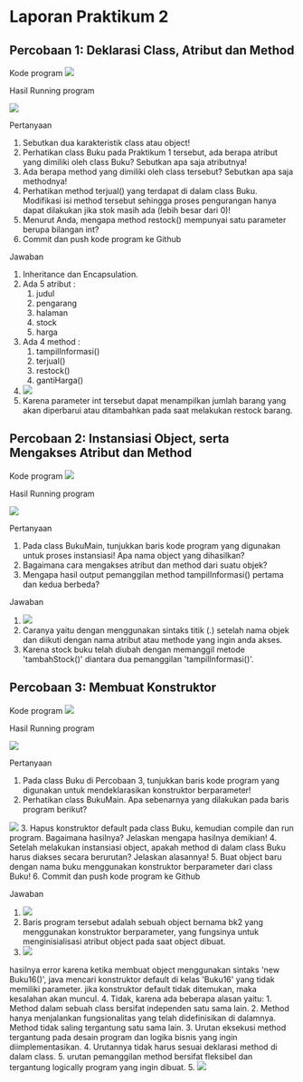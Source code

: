 # Laporan Praktikum 2

##  Percobaan 1: Deklarasi Class, Atribut dan Method

Kode program
<img src = "image.png">

Hasil Running program

<img src = "image-1.png">

Pertanyaan
1. Sebutkan dua karakteristik class atau object!
2. Perhatikan class Buku pada Praktikum 1 tersebut, ada berapa atribut yang dimiliki oleh class 
Buku? Sebutkan apa saja atributnya!
3. Ada berapa method yang dimiliki oleh class tersebut? Sebutkan apa saja methodnya!
4. Perhatikan method terjual() yang terdapat di dalam class Buku. Modifikasi isi method tersebut 
sehingga proses pengurangan hanya dapat dilakukan jika stok masih ada (lebih besar dari 0)!
5. Menurut Anda, mengapa method restock() mempunyai satu parameter berupa bilangan int?
6. Commit dan push kode program ke Github

Jawaban
1. Inheritance dan Encapsulation.
2. Ada 5 atribut : 
   1. judul
   2. pengarang
   3. halaman
   4. stock
   5. harga
3. Ada 4 method : 
   1. tampilInformasi()
   2. terjual()
   3. restock()
   4. gantiHarga()
4. <img src = "image-2.png">
5. Karena parameter int tersebut dapat menampilkan jumlah barang yang akan diperbarui atau ditambahkan pada saat melakukan restock barang.

## Percobaan 2: Instansiasi Object, serta Mengakses Atribut dan Method

Kode program
<img src = "image-3.png">

Hasil Running program

<img src = "image-4.png">

Pertanyaan
1. Pada class BukuMain, tunjukkan baris kode program yang digunakan untuk proses instansiasi!
Apa nama object yang dihasilkan?
2. Bagaimana cara mengakses atribut dan method dari suatu objek?
3. Mengapa hasil output pemanggilan method tampilInformasi() pertama dan kedua berbeda?

Jawaban
1. <img src = "image-5.png">
2. Caranya yaitu dengan menggunakan sintaks titik (.) setelah nama objek dan diikuti dengan nama atribut atau methode yang ingin anda akses.
3. Karena stock buku telah diubah dengan memanggil metode 'tambahStock()' diantara dua pemanggilan 'tampilInformasi()'.

## Percobaan 3: Membuat Konstruktor

Kode program
<img src = "image-6.png">

Hasil Running program

<img src = "image-7.png">

Pertanyaan
1. Pada class Buku di Percobaan 3, tunjukkan baris kode program yang digunakan untuk 
mendeklarasikan konstruktor berparameter!
2. Perhatikan class BukuMain. Apa sebenarnya yang dilakukan pada baris program berikut?
<img src = "image-9.png">
3. Hapus konstruktor default pada class Buku, kemudian compile dan run program. Bagaimana 
hasilnya? Jelaskan mengapa hasilnya demikian!
4. Setelah melakukan instansiasi object, apakah method di dalam class Buku harus diakses 
secara berurutan? Jelaskan alasannya!
5. Buat object baru dengan nama buku<NamaMahasiswa> menggunakan konstruktor 
berparameter dari class Buku!
6. Commit dan push kode program ke Github

Jawaban
1. <img src = "image-10.png">
2. Baris program tersebut adalah sebuah object bernama bk2 yang menggunakan konstruktor berparameter, yang fungsinya untuk menginisialisasi atribut object pada saat object dibuat.
3. <img src = "image-11.png">
hasilnya error karena ketika membuat object menggunakan sintaks 'new Buku16()', java mencari konstruktor default di kelas 'Buku16' yang tidak memiliki parameter. jika konstruktor default tidak ditemukan, maka kesalahan akan muncul.
4. Tidak, karena ada beberapa alasan yaitu:
    1. Method dalam sebuah class bersifat independen satu sama lain. 
    2. Method hanya menjalankan fungsionalitas yang telah didefinisikan di dalamnya. Method tidak saling tergantung satu sama lain.
    3. Urutan eksekusi method tergantung pada desain program dan logika bisnis yang ingin diimplementasikan.
    4. Urutannya tidak harus sesuai deklarasi method di dalam class.
    5. urutan pemanggilan method bersifat fleksibel dan tergantung logically program yang ingin dibuat. 
5. <img src = "image-13.png">